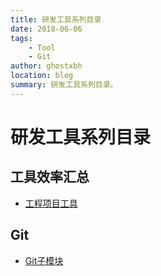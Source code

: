 ```yaml
---
title: 研发工具系列目录
date: 2018-06-06
tags:
    - Tool
    - Git
author: ghostxbh
location: blog
summary: 研发工具系列目录。
---
```

# 研发工具系列目录

## 工具效率汇总
- [工程项目工具](2021-07-13-project-tool.md)

## Git
- [Git子模块](git/2021-09-29-git-submodules.md)



<Vssue :title="$title" />
